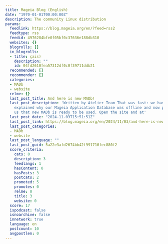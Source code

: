 ```yaml
---
title: Mageia Blog (English)
date: "1970-01-01T00:00:00Z"
description: The community Linux distribution
params:
  feedlink: https://blog.mageia.org/en/?feed=rss2
  feedtype: rss
  feedid: 4976284bfe0f05bf0c37636e188db310
  websites: {}
  blogrolls: []
  in_blogrolls:
  - title: çais)
    description: ""
    id: 04fd2610fea57312df0c0f39711ddb21
  recommended: []
  recommender: []
  categories:
  - MADb
  - website
  relme: {}
  last_post_title: And here is new MADb!
  last_post_description: 'Written by Atelier Team That was fast: we have only just
    explained why our Mageia Application Database was offline and now papoteur tells
    us that new MADb is ready to be used. Open the site and at'
  last_post_date: "2024-11-03T15:51:51Z"
  last_post_link: https://blog.mageia.org/en/2024/11/03/and-here-is-new-madb/
  last_post_categories:
  - MADb
  - website
  last_post_language: ""
  last_post_guid: 5a22e3afd2674bb42f991710fec880f2
  score_criteria:
    cats: 0
    description: 3
    feedlangs: 1
    hasContent: 0
    hasPosts: 3
    postcats: 2
    promoted: 5
    promotes: 0
    relme: 0
    title: 3
    website: 0
  score: 17
  ispodcast: false
  isnoarchive: false
  innetwork: true
  language: en
  postcount: 10
  avgpostlen: 0
---
```

